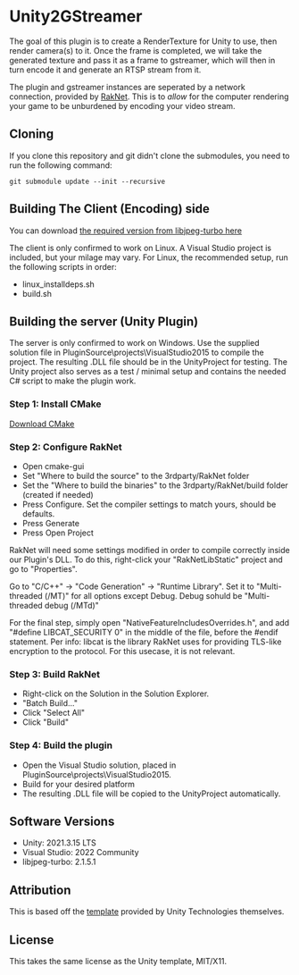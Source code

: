 # Unity2GStreamer
The goal of this plugin is to create a RenderTexture for Unity to use, then render camera(s) to it. 
Once the frame is completed, we will take the generated texture and pass it as a frame to gstreamer, which will then in turn encode it and generate an RTSP stream from it.

The plugin and gstreamer instances are seperated by a network connection, provided by [RakNet](https://github.com/LBBStudios/RakNet).
This is to *allow* for the computer rendering your game to be unburdened by encoding your video stream.

## Cloning
If you clone this repository and git didn't clone the submodules, you need to run the following command:

```git submodule update --init --recursive```

## Building The Client (Encoding) side
You can download [the required version from libjpeg-turbo here](https://sourceforge.net/projects/libjpeg-turbo/files/2.1.5.1/)

The client is only confirmed to work on Linux. A Visual Studio project is included, but your milage may vary.
For Linux, the recommended setup, run the following scripts in order:
* linux_installdeps.sh
* build.sh

## Building the server (Unity Plugin)
The server is only confirmed to work on Windows. Use the supplied solution file in PluginSource\projects\VisualStudio2015 to compile the project.
The resulting .DLL file should be in the UnityProject for testing. The Unity project also serves as a test / minimal setup and contains the needed C# script to make the plugin work. 

### Step 1: Install CMake
[Download CMake](https://cmake.org/download/)

### Step 2: Configure RakNet
* Open cmake-gui
* Set "Where to build the source" to the 3rdparty/RakNet folder
* Set the "Where to build the binaries" to the 3rdparty/RakNet/build folder (created if needed)
* Press Configure. Set the compiler settings to match yours, should be defaults.
* Press Generate
* Press Open Project

RakNet will need some settings modified in order to compile correctly inside our Plugin's DLL. To do this, right-click your "RakNetLibStatic" project and go to "Properties". 

Go to "C/C++" -> "Code Generation" -> "Runtime Library". Set it to "Multi-threaded (/MT)" for all options except Debug. Debug sohuld be "Multi-threaded debug (/MTd)" 

For the final step, simply open "NativeFeatureIncludesOverrides.h", and add "#define LIBCAT_SECURITY 0" in the middle of the file, before the #endif statement.
Per info: libcat is the library RakNet uses for providing TLS-like encryption to the protocol. For this usecase, it is not relevant. 

### Step 3: Build RakNet
* Right-click on the Solution in the Solution Explorer.
* "Batch Build..."
* Click "Select All"
* Click "Build"

### Step 4: Build the plugin
* Open the Visual Studio solution, placed in PluginSource\projects\VisualStudio2015.
* Build for your desired platform
* The resulting .DLL file will be copied to the UnityProject automatically. 

## Software Versions
* Unity: 2021.3.15 LTS
* Visual Studio: 2022 Community
* libjpeg-turbo: 2.1.5.1

## Attribution
This is based off the [template](https://github.com/Unity-Technologies/NativeRenderingPlugin) provided by Unity Technologies themselves.

## License
This takes the same license as the Unity template, MIT/X11. 
